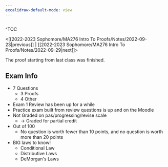 ```yaml
---
excalidraw-default-mode: view
---
```



```toc

```

^TOC

<[[2022-2023 Sophomore/MA276 Intro To Proofs/Notes/2022-09-23|previous]] | [[2022-2023 Sophomore/MA276 Intro To Proofs/Notes/2022-09-29|next]]>


The proof starting from last class was finished.

## Exam Info

- 7 Questions
	- 3 Proofs
	- 4 Other
- Exam 1 Review has been up for a while
- Practice exam built from review questions is up and on the Moodle
- Not Graded on pas/progressing/revise scale
	- $\to$ Graded for partial credit
- Out of 100
	- No question is worth fewer than 10 points, and no question is worth more than 20 points
- BIG laws to know!
	- Conditional Law
	- Distributive Laws
	- DeMorgan's Laws